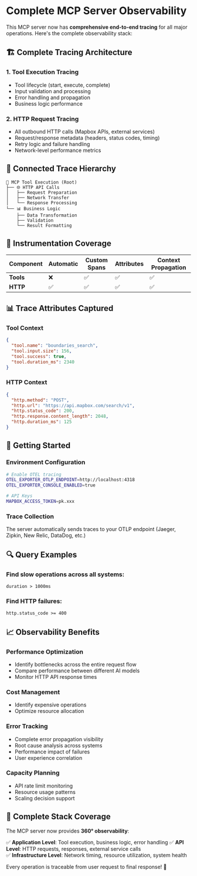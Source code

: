 # Complete MCP Server Observability

This MCP server now has **comprehensive end-to-end tracing** for all major operations. Here's the complete observability stack:

## 🏗️ **Complete Tracing Architecture**

### **1. Tool Execution Tracing**

- Tool lifecycle (start, execute, complete)
- Input validation and processing
- Error handling and propagation
- Business logic performance

### **2. HTTP Request Tracing**

- All outbound HTTP calls (Mapbox APIs, external services)
- Request/response metadata (headers, status codes, timing)
- Retry logic and failure handling
- Network-level performance metrics

## 🔗 **Connected Trace Hierarchy**

```
🔄 MCP Tool Execution (Root)
├── 🌐 HTTP API Calls
│   ├── Request Preparation
│   ├── Network Transfer
│   └── Response Processing
└── 📊 Business Logic
    ├── Data Transformation
    ├── Validation
    └── Result Formatting
```

## 🎯 **Instrumentation Coverage**

| Component | Automatic | Custom Spans | Attributes | Context Propagation |
| --------- | --------- | ------------ | ---------- | ------------------- |
| **Tools** | ❌        | ✅           | ✅         | ✅                  |
| **HTTP**  | ✅        | ✅           | ✅         | ✅                  |

## 📊 **Trace Attributes Captured**

### Tool Context

```json
{
  "tool.name": "boundaries_search",
  "tool.input.size": 156,
  "tool.success": true,
  "tool.duration_ms": 2340
}
```

### HTTP Context

```json
{
  "http.method": "POST",
  "http.url": "https://api.mapbox.com/search/v1",
  "http.status_code": 200,
  "http.response.content_length": 2048,
  "http.duration_ms": 125
}
```

## 🚀 **Getting Started**

### Environment Configuration

```bash
# Enable OTEL tracing
OTEL_EXPORTER_OTLP_ENDPOINT=http://localhost:4318
OTEL_EXPORTER_CONSOLE_ENABLED=true

# API Keys
MAPBOX_ACCESS_TOKEN=pk.xxx
```

### Trace Collection

The server automatically sends traces to your OTLP endpoint (Jaeger, Zipkin, New Relic, DataDog, etc.)

## 🔍 **Query Examples**

### Find slow operations across all systems:

```
duration > 1000ms
```

### Find HTTP failures:

```
http.status_code >= 400
```

## 📈 **Observability Benefits**

### **Performance Optimization**

- Identify bottlenecks across the entire request flow
- Compare performance between different AI models
- Monitor HTTP API response times

### **Cost Management**

- Identify expensive operations
- Optimize resource allocation

### **Error Tracking**

- Complete error propagation visibility
- Root cause analysis across systems
- Performance impact of failures
- User experience correlation

### **Capacity Planning**

- API rate limit monitoring
- Resource usage patterns
- Scaling decision support

## 🎉 **Complete Stack Coverage**

The MCP server now provides **360° observability**:

✅ **Application Level**: Tool execution, business logic, error handling
✅ **API Level**: HTTP requests, responses, external service calls  
✅ **Infrastructure Level**: Network timing, resource utilization, system health

Every operation is traceable from user request to final response! 🚀
